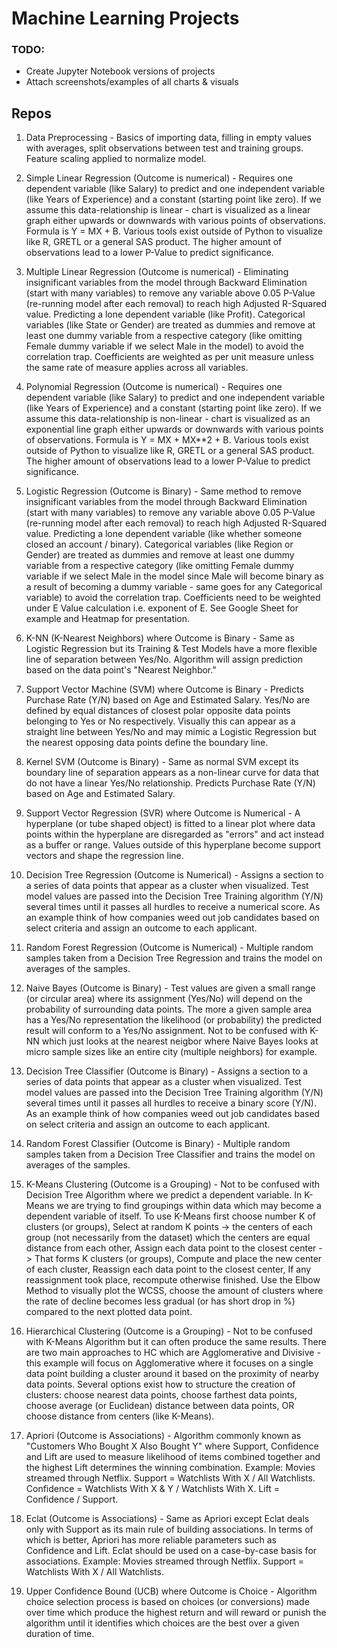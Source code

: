 # Machine Learning Projects

### TODO:
- Create Jupyter Notebook versions of projects
- Attach screenshots/examples of all charts & visuals

## Repos

1. Data Preprocessing - Basics of importing data, filling in empty values with averages, split observations between test and training groups. Feature scaling applied to normalize model.

2. Simple Linear Regression (Outcome is numerical) - Requires one dependent variable (like Salary) to predict and one independent variable (like Years of Experience) and a constant (starting point like zero). If we assume this data-relationship is linear - chart is visualized as a linear graph either upwards or downwards with various points of observations. Formula is Y = MX + B. Various tools exist outside of Python to visualize like R, GRETL or a general SAS product. The higher amount of observations lead to a lower P-Value to predict significance.

3. Multiple Linear Regression (Outcome is numerical) - Eliminating insignificant variables from the model through Backward Elimination (start with many variables) to remove any variable above 0.05 P-Value (re-running model after each removal) to reach high Adjusted R-Squared value. Predicting a lone dependent variable (like Profit). Categorical variables (like State or Gender) are treated as dummies and remove at least one dummy variable from a respective category (like omitting Female dummy variable if we select Male in the model) to avoid the correlation trap. Coefficients are weighted as per unit measure unless the same rate of measure applies across all variables.

4. Polynomial Regression (Outcome is numerical) - Requires one dependent variable (like Salary) to predict and one independent variable (like Years of Experience) and a constant (starting point like zero). If we assume this data-relationship is non-linear - chart is visualized as an exponential line graph either upwards or downwards with various points of observations. Formula is Y = MX + MX**2 + B. Various tools exist outside of Python to visualize like R, GRETL or a general SAS product. The higher amount of observations lead to a lower P-Value to predict significance.

5. Logistic Regression (Outcome is Binary) - Same method to remove insignificant variables from the model through Backward Elimination (start with many variables) to remove any variable above 0.05 P-Value (re-running model after each removal) to reach high Adjusted R-Squared value. Predicting a lone dependent variable (like whether someone closed an account / binary). Categorical variables (like Region or Gender) are treated as dummies and remove at least one dummy variable from a respective category (like omitting Female dummy variable if we select Male in the model since Male will become binary as a result of becoming a dummy variable - same goes for any Categorical variable) to avoid the correlation trap. Coefficients need to be weighted under E Value calculation i.e. exponent of E. See Google Sheet for example and Heatmap for presentation.

6. K-NN (K-Nearest Neighbors) where Outcome is Binary - Same as Logistic Regression but its Training & Test Models have a more flexible line of separation between Yes/No. Algorithm will assign prediction based on the data point's "Nearest Neighbor."

7. Support Vector Machine (SVM) where Outcome is Binary - Predicts Purchase Rate (Y/N) based on Age and Estimated Salary. Yes/No are defined by equal distances of closest polar opposite data points belonging to Yes or No respectively. Visually this can appear as a straight line between Yes/No and may mimic a Logistic Regression but the nearest opposing data points define the boundary line.

8. Kernel SVM (Outcome is Binary) - Same as normal SVM except its boundary line of separation appears as a non-linear curve for data that do not have a linear Yes/No relationship. Predicts Purchase Rate (Y/N) based on Age and Estimated Salary.

9. Support Vector Regression (SVR) where Outcome is Numerical - A hyperplane (or tube shaped object) is fitted to a linear plot where data points within the hyperplane are disregarded as "errors" and act instead as a buffer or range. Values outside of this hyperplane become support vectors and shape the regression line.

10. Decision Tree Regression (Outcome is Numerical) - Assigns a section to a series of data points that appear as a cluster when visualized. Test model values are passed into the Decision Tree Training algorithm (Y/N) several times until it passes all hurdles to receive a numerical score. As an example think of how companies weed out job candidates based on select criteria and assign an outcome to each applicant.

11. Random Forest Regression (Outcome is Numerical) - Multiple random samples taken from a Decision Tree Regression and trains the model on averages of the samples.

12. Naive Bayes (Outcome is Binary) - Test values are given a small range (or circular area) where its assignment (Yes/No) will depend on the probability of surrounding data points. The more a given sample area has a Yes/No representation the likelihood (or probability) the predicted result will conform to a Yes/No assignment. Not to be confused with K-NN which just looks at the nearest neigbor where Naive Bayes looks at micro sample sizes like an entire city (multiple neighbors) for example.

13. Decision Tree Classifier (Outcome is Binary) - Assigns a section to a series of data points that appear as a cluster when visualized. Test model values are passed into the Decision Tree Training algorithm (Y/N) several times until it passes all hurdles to receive a binary score (Y/N). As an example think of how companies weed out job candidates based on select criteria and assign an outcome to each applicant.

14. Random Forest Classifier (Outcome is Binary) - Multiple random samples taken from a Decision Tree Classifier and trains the model on averages of the samples.

15. K-Means Clustering (Outcome is a Grouping) - Not to be confused with Decision Tree Algorithm where we predict a dependent variable. In K-Means we are trying to find groupings within data which may become a dependent variable of itself. To use K-Means first choose number K of clusters (or groups), Select at random K points -> the centers of each group (not necessarily from the dataset) which the centers are equal distance from each other, Assign each data point to the closest center -> That forms K clusters (or groups), Compute and place the new center of each cluster, Reassign each data point to the closest center, If any reassignment took place, recompute otherwise finished. Use the Elbow Method to visually plot the WCSS, choose the amount of clusters where the rate of decline becomes less gradual (or has short drop in %) compared to the next plotted data point.

16. Hierarchical Clustering (Outcome is a Grouping) - Not to be confused with K-Means Algorithm but it can often produce the same results. There are two main approaches to HC which are Agglomerative and Divisive - this example will focus on Agglomerative where it focuses on a single data point building a cluster around it based on the proximity of nearby data points. Several options exist how to structure the creation of clusters: choose nearest data points, choose farthest data points, choose average (or Euclidean) distance between data points, OR choose distance from centers (like K-Means).

17. Apriori (Outcome is Associations) - Algorithm commonly known as "Customers Who Bought X Also Bought Y" where Support, Confidence and Lift are used to measure likelihood of items combined together and the highest Lift determines the winning combination. Example: Movies streamed through Netflix. Support = Watchlists With X / All Watchlists. Confidence = Watchlists With X & Y / Watchlists With X. Lift = Confidence / Support.

18. Eclat (Outcome is Associations) - Same as Apriori except Eclat deals only with Support as its main rule of building associations. In terms of which is better, Apriori has more reliable parameters such as Confidence and Lift. Eclat should be used on a case-by-case basis for associations. Example: Movies streamed through Netflix. Support = Watchlists With X / All Watchlists.

19. Upper Confidence Bound (UCB) where Outcome is Choice - Algorithm choice selection process is based on choices (or conversions) made over time which produce the highest return and will reward or punish the algorithm until it identifies which choices are the best over a given duration of time.